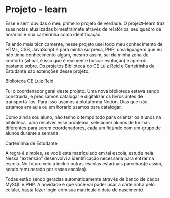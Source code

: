 ﻿# Projeto  - learn

Esse é sem dúvidas o meu primeiro projeto de verdade. O project-learn traz suas notas atualizadas bimestralmete através de relatórios, seu quadro de horários e sua carteirinha como identificação.

Falando mais técnicamente, nesse projeto usei todo meu conhecimento de HTML, CSS, JavaScript e para minha surpresa, PHP, uma liguagem que eu não tinha conhecimento algum, mesmo assim, sai da minha zona de conforto (afinal, é isso que é realmente buscar evolução) e aprendi bastante sobre. Os projetos Biblioteca do CE Luiz Reid e Carteirinha de Estudante são extenções desse projeto.

Biblioteca CE Luiz Reid

Fui o coordenador geral deste projeto. Uma nova biblioteca estava sendo construida, e precisamos catalogar e digitalizar os livros antes de transportá-los. Para isso usamos a plataforma Notion. Dias que não estamos em aula ou em horário usamos para catalogar.
                
Como ainda sou aluno, não tenho o tempo todo para orientar os alunos na biblioteca, para resolver esse problema, selecionei alunos de turmas diferentes para serem coordenadores, cada um ficando com um grupo de alunos durante a semana.

Carteirinha de Estudante

A regra é simples, se você está matrículado em tal escola, estude nela. Nessa "extensão" desenvolvi a identificação necessária para entrar na escola. No futuro veio a incluir outras escolas estaduais parceiras(e assim, sendo remunerado por essas escolas).

Todas estão sendo geradas automaticamente através de banco de dados MySQL e PHP. A novidade é que você vai poder usar a carteirinha pelo celular, basta fazer login com sua matrícula e data de nascimento.
